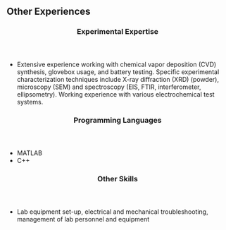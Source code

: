 <section class="thirteen columns" markdown="1">

# Other Experiences

<article markdown="1">
<header>
<h1>Experimental Expertise</h1>

</header>

* Extensive experience working with chemical vapor deposition (CVD) synthesis, glovebox usage, and battery testing. Specific experimental characterization techniques include X-ray diffraction (XRD) (powder), microscopy (SEM) and spectroscopy (EIS, FTIR, interferometer, ellipsometry). Working experience with various electrochemical test systems.

</article>

<article markdown="1">
<header>
<h1>Programming Languages</h1>
</header>

* MATLAB  
* C++  

</article>

<article markdown="1">
<header>
<h1>Other Skills</h1>
</header>

* Lab equipment set-up, electrical and mechanical troubleshooting, management of lab personnel and equipment

</article>

</section>
